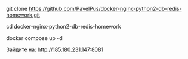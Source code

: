 git clone https://github.com/PavelPus/docker-nginx-python2-db-redis-homework.git

cd docker-nginx-python2-db-redis-homework

docker compose up -d

Зайдите на:
http://185.180.231.147:8081

